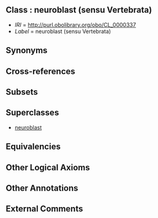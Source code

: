 
## Class : neuroblast (sensu Vertebrata)

 * *IRI* = http://purl.obolibrary.org/obo/CL_0000337
 * *Label* = neuroblast (sensu Vertebrata)

## Synonyms


## Cross-references


## Subsets


## Superclasses

 * [neuroblast](../../CL/31/CL_0000031.md)

## Equivalencies


## Other Logical Axioms


## Other Annotations


## External Comments

